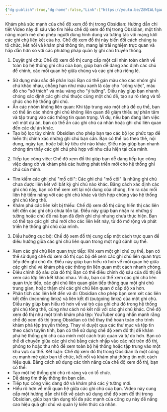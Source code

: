 ```yaml
---
{"dg-publish":true,"dg-home":false,"Link":["https://youtu.be/Z8WIALfgaA4?si=kifWaGQJ6MNu97Kq"],"tags":["#graphview","obsidian"],"permalink":"/daily/tmp/graph-view/","dgPassFrontmatter":true,"noteIcon":"","updated":"2025-01-14T22:27:59.319+07:00"}
---
```


Khám phá sức mạnh của chế độ xem đồ thị trong Obsidian: Hướng dẫn chi tiết
Video này đi sâu vào tìm hiểu chế độ xem đồ thị trong Obsidian, một tính năng mạnh mẽ cho phép người dùng hình dung và tương tác với mạng lưới các ghi chú liên kết của họ. Chế độ xem đồ thị này biến đổi cách chúng ta tổ chức, kết nối và khám phá thông tin, mang lại trải nghiệm trực quan và hấp dẫn hơn so với các phương pháp quản lý ghi chú truyền thống.
1. Duyệt ghi chú:
Chế độ xem đồ thị cung cấp một cái nhìn toàn cảnh về toàn bộ hệ thống ghi chú của bạn, giúp bạn dễ dàng xác định các chủ đề chính, các mối quan hệ giữa chúng và các ghi chú riêng lẻ.
 * Sử dụng màu sắc để phân loại: Bạn có thể gán màu cho các nhóm ghi chú khác nhau, chẳng hạn như màu xanh lá cây cho "công việc", màu đỏ cho "sở thích" và màu vàng cho "ý tưởng". Điều này giúp bạn nhanh chóng xác định các ghi chú thuộc cùng một chủ đề, tạo sự rõ ràng và tổ chức cho hệ thống ghi chú.
 * Ẩn các nhóm không liên quan: Khi tập trung vào một chủ đề cụ thể, bạn có thể ẩn các nhóm ghi chú không liên quan để giảm thiểu sự phân tâm và tập trung vào các thông tin quan trọng. Ví dụ, nếu bạn đang làm việc với một dự án, bạn có thể ẩn các ghi chú cá nhân hoặc ghi chú liên quan đến các dự án khác.
 * Tạo bộ lọc tùy chỉnh: Obsidian cho phép bạn tạo các bộ lọc phức tạp để hiển thị chính xác những ghi chú bạn cần. Bạn có thể lọc theo thẻ, nội dung, ngày tạo, hoặc bất kỳ tiêu chí nào khác. Điều này giúp bạn nhanh chóng tìm thấy các ghi chú phù hợp với nhu cầu hiện tại của mình.
2. Tiếp tục công việc:
Chế độ xem đồ thị giúp bạn dễ dàng tiếp tục công việc dang dở và khám phá các hướng phát triển mới cho hệ thống ghi chú của mình.
 * Tìm kiếm các ghi chú "mồ côi":  Các ghi chú "mồ côi" là những ghi chú chưa được liên kết với bất kỳ ghi chú nào khác. Bằng cách xác định các ghi chú này, bạn có thể xem xét lại nội dung của chúng, tìm ra các mối liên hệ tiềm năng với các ghi chú khác và tích hợp chúng vào hệ thống ghi chú tổng thể.
 * Khám phá các liên kết bị thiếu: Chế độ xem đồ thị cũng hiển thị các liên kết đến các ghi chú chưa tồn tại. Điều này giúp bạn nhận ra những ý tưởng hoặc chủ đề mà bạn đã định ghi chú nhưng chưa thực hiện. Bạn có thể tạo các ghi chú mới cho các liên kết này, từ đó mở rộng và phát triển hệ thống ghi chú của mình.
3. Điều hướng cục bộ:
Chế độ xem đồ thị cung cấp một cách trực quan để điều hướng giữa các ghi chú liên quan trong một ngữ cảnh cụ thể.
 * Xem các ghi chú liên quan trực tiếp: Khi xem một ghi chú cụ thể, bạn có thể sử dụng chế độ xem đồ thị cục bộ để xem các ghi chú liên quan trực tiếp đến ghi chú đó. Điều này giúp bạn hiểu rõ hơn về mối quan hệ giữa các ghi chú và khám phá các thông tin liên quan một cách nhanh chóng.
 * Điều chỉnh độ sâu của đồ thị: Bạn có thể điều chỉnh độ sâu của đồ thị để xem các lớp liên kết khác nhau. Ví dụ, bạn có thể xem các ghi chú liên quan trực tiếp, các ghi chú liên quan gián tiếp thông qua một ghi chú trung gian, hoặc thậm chí các ghi chú liên quan ở cấp độ xa hơn.
 * Phân tích các liên kết đến và đi: Obsidian cho phép bạn xem xét các liên kết đến (incoming links) và liên kết đi (outgoing links) của một ghi chú. Điều này giúp bạn hiểu rõ hơn về vai trò của ghi chú đó trong hệ thống ghi chú tổng thể, cũng như cách nó kết nối với các ghi chú khác.
Chế độ xem đồ thị như một trình khám phá tệp:
YouTuber cũng nhấn mạnh rằng chế độ xem đồ thị trong Obsidian có thể thay thế hoàn toàn cho trình khám phá tệp truyền thống. Thay vì duyệt qua các thư mục và tệp tin theo cách tuyến tính, bạn có thể sử dụng chế độ xem đồ thị để khám phá hệ thống ghi chú của mình một cách trực quan và tự do hơn. Bạn có thể di chuyển giữa các ghi chú bằng cách nhấp vào các nút trên đồ thị, phóng to hoặc thu nhỏ để xem toàn bộ hệ thống hoặc tập trung vào một khu vực cụ thể.
Kết luận:
Chế độ xem đồ thị trong Obsidian là một công cụ mạnh mẽ giúp bạn tổ chức, kết nối và khám phá thông tin một cách hiệu quả. Bằng cách sử dụng các tính năng của chế độ xem đồ thị, bạn có thể:
 * Tạo một hệ thống ghi chú rõ ràng và có tổ chức.
 * Dễ dàng tìm thấy thông tin bạn cần.
 * Tiếp tục công việc dang dở và khám phá các ý tưởng mới.
 * Hiểu rõ hơn về mối quan hệ giữa các ghi chú của bạn.
Video này cung cấp một hướng dẫn chi tiết về cách sử dụng chế độ xem đồ thị trong Obsidian, giúp bạn tận dụng tối đa sức mạnh của công cụ này để nâng cao hiệu quả ghi chú và quản lý kiến thức cá nhân.
